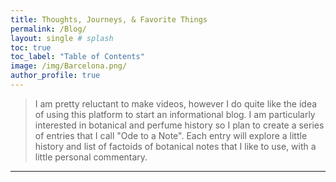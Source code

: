 ```yaml
---
title: Thoughts, Journeys, & Favorite Things
permalink: /Blog/
layout: single # splash
toc: true
toc_label: "Table of Contents"
image: /img/Barcelona.png/
author_profile: true
---
```



> I am pretty reluctant to make videos, however I do quite like the idea of using this platform to start an informational blog. I am particularly interested in botanical and perfume history so I plan to create a series of entries that I call "Ode to a Note". Each entry will explore a little history and list of factoids of botanical notes that I like to use, with a little personal commentary. 


***



